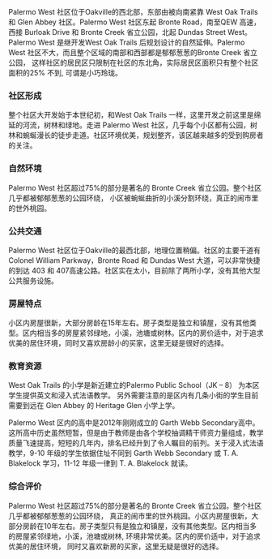 Palermo West 社区位于Oakville的西北部，东部由被向南紧靠 West Oak Trails 和 Glen Abbey 社区。Palermo West 社区东起 Bronte Road，南至QEW 高速，西接 Burloak Drive 和 Bronte Creek 省立公园，北起 Dundas Street West。 Palermo West 是继开发West Oak Trails 后规划设计的自然延伸。Palermo West 社区不大，而且整个区域的南部和西部都是郁郁葱葱的Bronte Creek 省立公园， 这样社区的居民区只限制在社区的东北角，实际居民区面积只有整个社区面积的25% 不到, 可谓是小巧玲珑。

### 社区形成

整个社区大开发始于本世纪初，和West Oak Trails 一样，这里开发之前这里是绵延的河流，树林和绿地。走进 Palermo West 社区，几乎每个小区都有公园，树林和蜿蜒漫长的徒步走道。社区环境优美，规划整齐，该区越来越多的受到购房者的关注。

### 自然环境

Palermo West 社区超过75%的部分是著名的 Bronte Creek 省立公园。整个社区几乎都被郁郁葱葱的公园环绕， 小区被蜿蜒曲折的小溪分割环绕，真正的闹市里的世外桃园。

### 公共交通

Palermo West 社区位于Oakville的最西北部，地理位置稍偏。社区的主要干道有Colonel William Parkway，Bronte Road 和 Dundas West 大道，可以非常快捷的到达 403 和 407高速公路。社区实在太小，目前除了两所小学，没有其他大型公共服务设施。

### 房屋特点

小区内房屋很新，大部分房龄在15年左右。房子类型是独立和镇屋，没有其他类型。区内相当多的房屋紧邻绿地，小溪，池塘或树林。区内的房价适中，对于追求优美的居住环境，同时又喜欢房龄小的买家，这里无疑是很好的选择。

### 教育资源

West Oak Trails 的小学是新近建立的Palermo Public School（JK – 8） 为本区学生提供英文和浸入式法语教学。 另外需要注意的是区内有几条小街的学生目前需要到远在  Glen Abbey 的 Heritage Glen 小学上学。

Palermo West 区内的高中是2012年刚刚成立的 Garth Webb Secondary高中。这所高中历史虽然短暂，但是由于教师是由各个学校抽调精干师资力量组成，教学质量飞速提高，短短的几年内，排名已经升到了令人瞩目的前列。关于浸入式法语教学，9-10 年级的学生依据住址不同到 Garth Webb Secondary 或 T. A. Blakelock 学习，11-12 年级一律到 T. A. Blakelock 就读。

### 综合评价

Palermo West 社区超过75%的部分是著名的 Bronte Creek 省立公园。整个社区几乎都被郁郁葱葱的公园环绕， 真正的闹市里的世外桃园。小区内房屋很新，大部分房龄在10年左右。房子类型只有是独立和镇屋，没有其他类型。区内相当多的房屋紧邻绿地，小溪，池塘或树林, 环境非常优美。区内的房价适中，对于追求优美的居住环境， 同时又喜欢新房的买家，这里无疑是很好的选择。
